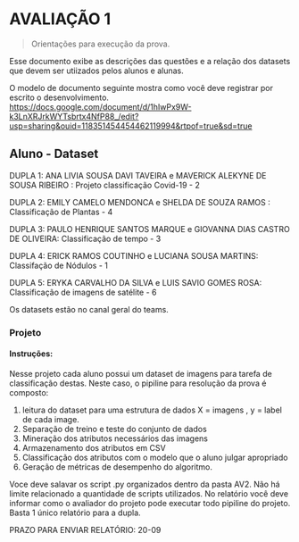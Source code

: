 # AVALIAÇÃO 1 
> Orientações para execução da prova.

Esse documento exibe as descrições das questões e a relação dos datasets que devem ser utiizados 
pelos alunos e alunas.

O modelo de documento seguinte mostra como você deve registrar por escrito o desenvolvimento. 
https://docs.google.com/document/d/1hIwPx9W-k3LnXRJrkWYTsbrtx4NfP88_/edit?usp=sharing&ouid=118351454454462119994&rtpof=true&sd=true

##  Aluno - Dataset

DUPLA 1: 
ANA LIVIA SOUSA DAVI TAVEIRA e MAVERICK ALEKYNE DE SOUSA RIBEIRO : Projeto  classificação Covid-19 - 2

DUPLA 2:
EMILY CAMELO MENDONCA e SHELDA DE SOUZA RAMOS : Classificação de Plantas - 4

DUPLA 3:
PAULO HENRIQUE SANTOS MARQUE e GIOVANNA DIAS CASTRO DE OLIVEIRA: Classificação de tempo - 3 

DUPLA 4:
ERICK RAMOS COUTINHO e LUCIANA SOUSA MARTINS: Classifação de Nódulos - 1 

DUPLA 5:
ERYKA CARVALHO DA SILVA e LUIS SAVIO GOMES ROSA:  Classificação de imagens de satélite - 6

Os datasets estão no canal geral do teams.

### Projeto

#### Instruções:

Nesse projeto cada aluno possui um dataset de imagens para tarefa de classificação destas. Neste caso,
o pipiline para resolução da prova é composto:
1) leitura do dataset para uma estrutura de dados X = imagens , y = label de cada image.
2) Separação de treino e teste do conjunto de dados
3) Mineração dos atributos necessários das imagens
4) Armazenamento dos atributos em CSV
5) Classificação dos atributos com o modelo que o aluno julgar apropriado
6) Geração de métricas de desempenho do algoritmo.

Voce deve salavar os script .py organizados  dentro da pasta AV2. Não há limite relacionado a quantidade de scripts utilizados.
No relatório você deve informar como o avaliador do projeto pode executar todo pipiline do projeto. Basta 1 único relatório 
para a dupla. 


PRAZO PARA ENVIAR RELATÓRIO: 
20-09